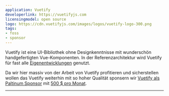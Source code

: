 ```yaml
---
application: Vuetify
developerlink: https://vuetifyjs.com
licensingmodel: open source
logo: https://cdn.vuetifyjs.com/images/logos/vuetify-logo-300.png
tags:
- foss
- sponsor
---
```

Vuetify ist eine UI-Bibliothek ohne Designkenntnisse mit wunderschön handgefertigten Vue-Komponenten.
In der Referenzarchitektur wird Vuetify für fast alle [Eigenentwicklungen](../publish) genutzt.

Da wir hier massiv von der Arbeit von Vuetify profitieren und sicherstellen wollen das Vuetify weiterhin mit so hoher Qualität 
sponsern wir [Vuetify als Paltinum Sponsor](https://vuetifyjs.com/en/introduction/sponsors-and-backers/#platinum) mit [500 $ pro Monat](https://www.muenchen-transparent.de/dokumente/7347900).

---

